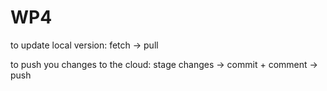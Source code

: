 # WP4
to update local version:
fetch -> pull

to push you changes to the cloud:
stage changes -> commit + comment -> push
